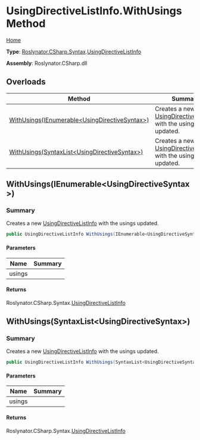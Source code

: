 # UsingDirectiveListInfo\.WithUsings Method

[Home](../../../../../README.md)

**Type**: [Roslynator.CSharp.Syntax](../../README.md)\.[UsingDirectiveListInfo](../README.md)

**Assembly**: Roslynator\.CSharp\.dll

## Overloads

| Method | Summary |
| ------ | ------- |
| [WithUsings(IEnumerable\<UsingDirectiveSyntax>)](#Roslynator_CSharp_Syntax_UsingDirectiveListInfo_WithUsings_System_Collections_Generic_IEnumerable_Microsoft_CodeAnalysis_CSharp_Syntax_UsingDirectiveSyntax__) | Creates a new [UsingDirectiveListInfo](../README.md) with the usings updated\. |
| [WithUsings(SyntaxList\<UsingDirectiveSyntax>)](#Roslynator_CSharp_Syntax_UsingDirectiveListInfo_WithUsings_Microsoft_CodeAnalysis_SyntaxList_Microsoft_CodeAnalysis_CSharp_Syntax_UsingDirectiveSyntax__) | Creates a new [UsingDirectiveListInfo](../README.md) with the usings updated\. |

## WithUsings\(IEnumerable\<UsingDirectiveSyntax>\)<a name="Roslynator_CSharp_Syntax_UsingDirectiveListInfo_WithUsings_System_Collections_Generic_IEnumerable_Microsoft_CodeAnalysis_CSharp_Syntax_UsingDirectiveSyntax__"></a>

### Summary

Creates a new [UsingDirectiveListInfo](../README.md) with the usings updated\.

```csharp
public UsingDirectiveListInfo WithUsings(IEnumerable<UsingDirectiveSyntax> usings)
```

#### Parameters

| Name | Summary |
| ---- | ------- |
| usings | |

#### Returns

Roslynator\.CSharp\.Syntax\.[UsingDirectiveListInfo](../README.md)

## WithUsings\(SyntaxList\<UsingDirectiveSyntax>\)<a name="Roslynator_CSharp_Syntax_UsingDirectiveListInfo_WithUsings_Microsoft_CodeAnalysis_SyntaxList_Microsoft_CodeAnalysis_CSharp_Syntax_UsingDirectiveSyntax__"></a>

### Summary

Creates a new [UsingDirectiveListInfo](../README.md) with the usings updated\.

```csharp
public UsingDirectiveListInfo WithUsings(SyntaxList<UsingDirectiveSyntax> usings)
```

#### Parameters

| Name | Summary |
| ---- | ------- |
| usings | |

#### Returns

Roslynator\.CSharp\.Syntax\.[UsingDirectiveListInfo](../README.md)

